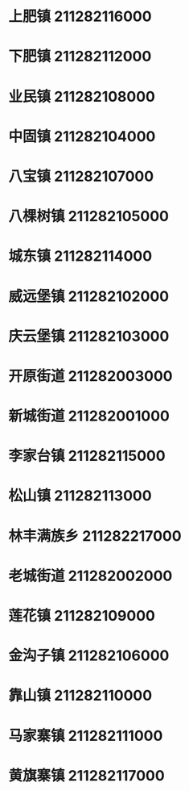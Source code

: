 # 上肥镇 211282116000
# 下肥镇 211282112000
# 业民镇 211282108000
# 中固镇 211282104000
# 八宝镇 211282107000
# 八棵树镇 211282105000
# 城东镇 211282114000
# 威远堡镇 211282102000
# 庆云堡镇 211282103000
# 开原街道 211282003000
# 新城街道 211282001000
# 李家台镇 211282115000
# 松山镇 211282113000
# 林丰满族乡 211282217000
# 老城街道 211282002000
# 莲花镇 211282109000
# 金沟子镇 211282106000
# 靠山镇 211282110000
# 马家寨镇 211282111000
# 黄旗寨镇 211282117000
